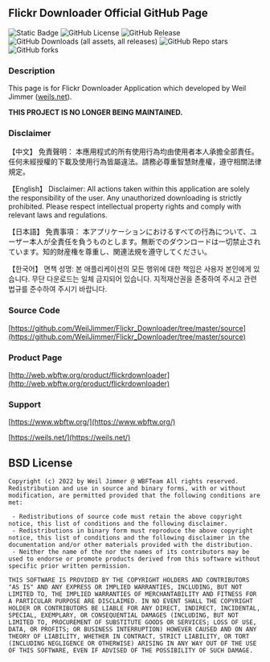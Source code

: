 ## Flickr Downloader Official GitHub Page
![Static Badge](https://img.shields.io/badge/project-deprecated-red)
![GitHub License](https://img.shields.io/github/license/WeilJimmer/Flickr_Downloader)
![GitHub Release](https://img.shields.io/github/v/release/WeilJimmer/Flickr_Downloader)
![GitHub Downloads (all assets, all releases)](https://img.shields.io/github/downloads/WeilJimmer/Flickr_Downloader/total)
![GitHub Repo stars](https://img.shields.io/github/stars/WeilJimmer/Flickr_Downloader)
![GitHub forks](https://img.shields.io/github/forks/WeilJimmer/Flickr_Downloader)

### Description

This page is for Flickr Downloader Application which developed by Weil Jimmer ([weils.net](https://weils.net/)).

**THIS PROJECT IS NO LONGER BEING MAINTAINED.**

### Disclaimer

【中文】
免責聲明：
本應用程式的所有使用行為均由使用者本人承擔全部責任。任何未經授權的下載及使用行為皆屬違法。請務必尊重智慧財產權，遵守相關法律規定。

【English】
Disclaimer:
All actions taken within this application are solely the responsibility of the user. Any unauthorized downloading is strictly prohibited. Please respect intellectual property rights and comply with relevant laws and regulations.

【日本語】
免責事項：
本アプリケーションにおけるすべての行為について、ユーザー本人が全責任を負うものとします。無断でのダウンロードは一切禁止されています。知的財産権を尊重し、関連法規を遵守してください。

【한국어】
면책 성명:
본 애플리케이션의 모든 행위에 대한 책임은 사용자 본인에게 있습니다. 무단 다운로드는 일체 금지되어 있습니다. 지적재산권을 존중하여 주시고 관련 법규를 준수하여 주시기 바랍니다.

### Source Code

[https://github.com/WeilJimmer/Flickr_Downloader/tree/master/source](https://github.com/WeilJimmer/Flickr_Downloader/tree/master/source)

### Product Page

[http://web.wbftw.org/product/flickrdownloader](http://web.wbftw.org/product/flickrdownloader)

### Support

[https://www.wbftw.org/](https://www.wbftw.org/)

[https://weils.net/](https://weils.net/)

## BSD License

```
Copyright (c) 2022 by Weil Jimmer @ WBFTeam All rights reserved. Redistribution and use in source and binary forms, with or without modification, are permitted provided that the following conditions are met:

 - Redistributions of source code must retain the above copyright notice, this list of conditions and the following disclaimer.
 - Redistributions in binary form must reproduce the above copyright notice, this list of conditions and the following disclaimer in the documentation and/or other materials provided with the distribution.
 - Neither the name of the nor the names of its contributors may be used to endorse or promote products derived from this software without specific prior written permission.

THIS SOFTWARE IS PROVIDED BY THE COPYRIGHT HOLDERS AND CONTRIBUTORS "AS IS" AND ANY EXPRESS OR IMPLIED WARRANTIES, INCLUDING, BUT NOT LIMITED TO, THE IMPLIED WARRANTIES OF MERCHANTABILITY AND FITNESS FOR A PARTICULAR PURPOSE ARE DISCLAIMED. IN NO EVENT SHALL THE COPYRIGHT HOLDER OR CONTRIBUTORS BE LIABLE FOR ANY DIRECT, INDIRECT, INCIDENTAL, SPECIAL, EXEMPLARY, OR CONSEQUENTIAL DAMAGES (INCLUDING, BUT NOT LIMITED TO, PROCUREMENT OF SUBSTITUTE GOODS OR SERVICES; LOSS OF USE, DATA, OR PROFITS; OR BUSINESS INTERRUPTION) HOWEVER CAUSED AND ON ANY THEORY OF LIABILITY, WHETHER IN CONTRACT, STRICT LIABILITY, OR TORT (INCLUDING NEGLIGENCE OR OTHERWISE) ARISING IN ANY WAY OUT OF THE USE OF THIS SOFTWARE, EVEN IF ADVISED OF THE POSSIBILITY OF SUCH DAMAGE.
```
